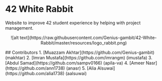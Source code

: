 # 42 White Rabbit
Website to improve 42 student experience by helping with project management.
<p align="center">
![alt text](https://raw.githubusercontent.com/Genius-gambit/42-White-Rabbit/master/resources/logo_rabbit.png)
</p>
## Contributors
  1. [Muazzam Akhtar](https://github.com/Genius-gambit) (makhtar)
  2. [Imran Mustafa](https://github.com/imrangm) (imustafa)
  3. [Abdul Samad](https://github.com/sampv0166) (apila-va)
  4. [Ameer Nasr](https://github.com/ann1738) (anasr)
  5. [Alia Alsuwai](https://github.com/alia1738) (aalsuwai)
